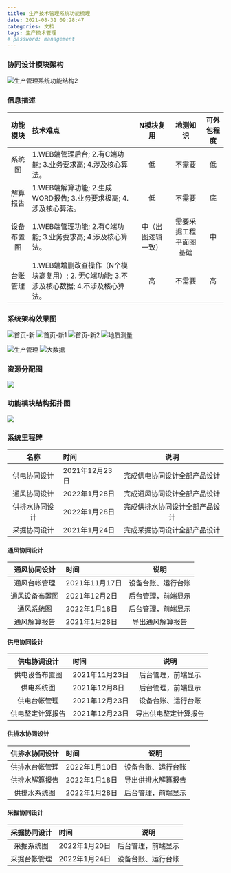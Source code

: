 ```yaml
---
title: 生产技术管理系统功能梳理
date: 2021-08-31 09:28:47
categories: 文档
tags: 生产技术管理
# password: management
---
```


### 协同设计模块架构

<!--more-->
![生产管理系统功能结构2](16303365546879.jpg)


### 信息描述
| 功能模块  |  技术难点 | N模块复用 | 地测知识 | 可外包程度 |
|:---:|:---|:---:|:---:|:---:|
|  系统图  | 1.WEB端管理后台; 2.有C端功能; 3.业务要求高; 4.涉及核心算法。 | 低 | 不需要 | 低 |
|  解算报告  | 1.WEB端解算功能; 2.生成WORD报告; 3.业务要求极高; 4.涉及核心算法。 | 低 | 不需要 | 底 |
|  设备布置图  | 1.WEB端管理功能; 2.有C端功能; 3.业务要求高; 4.涉及核心算法。 | 中（出图逻辑一致） | 需要采掘工程平面图基础 | 中 |
|  台账管理  | 1.WEB端增删改查操作（N个模块高复用）; 2. 无C端功能; 3.不涉及核心数据; 4.不涉及核心算法。 | 高  | 不需要 | 高 |

### 系统架构效果图
![首页-新](%E9%A6%96%E9%A1%B5-%E6%96%B0.png)
![首页-新1](%E9%A6%96%E9%A1%B5-%E6%96%B01.png)
![首页-新2](%E9%A6%96%E9%A1%B5-%E6%96%B02.png)
![地质测量](%E5%9C%B0%E8%B4%A8%E6%B5%8B%E9%87%8F.png)

![生产管理](%E7%94%9F%E4%BA%A7%E7%AE%A1%E7%90%86.png)
![大数据](%E5%A4%A7%E6%95%B0%E6%8D%AE.png)

### 资源分配图
![](16357376935371.jpg)

### 功能模块结构拓扑图
![](16357391224726.jpg)


### 系统里程碑

| 名称  |  时间 | 说明 |
|:---:|:---|:---:|
|  供电协同设计  | 2021年12月23日 | 完成供电协同设计全部产品设计 |
|  通风协同设计  | 2022年1月28日 | 完成通风协同设计全部产品设计 |
|  供排水协同设计  | 2022年1月28日 | 完成供排水协同设计全部产品设计 |
|  采掘协同设计  | 2021年1月24日 | 完成采掘协同设计全部产品设计 |

#### 通风协同设计

| 通风协同设计  |  时间 | 说明 |
|:---:|:---|:---:|
|  通风台帐管理  | 2021年11月17日 | 设备台账、运行台账 |
|  通风设备布置图  | 2021年12月2日 | 后台管理，前端显示 |
|  通风系统图  | 2022年1月18日 | 后台管理，前端显示 |
|  通风解算报告  | 2021年1月28日 | 导出通风解算报告 |

#### 供电协同设计

| 供电协调设计  |  时间 | 说明 |
|:---:|:---|:---:|
|  供电设备布置图  | 2021年11月23日 | 后台管理，前端显示 |
|  供电系统图  | 2021年12月8日 | 后台管理，前端显示 |
|  供电台帐管理  | 2021年12月23日 | 设备台账、运行台账|
|  供电整定计算报告  | 2021年12月23日 | 导出供电整定计算报告 |

#### 供排水协同设计

| 供排水协同设计  |  时间 | 说明 |
|:---:|:---|:---:|
|  供排水台帐管理  | 2022年1月10日 | 设备台账、运行台账|
|  供排水解算报告  | 2022年1月18日 | 导出供排水解算报告 |
|  供排水系统图  | 2022年1月28日 | 后台管理，前端显示 |

#### 采掘协同设计
| 采掘协同设计  |  时间 | 说明 |
|:---:|:---|:---:|
|  采掘系统图  | 2022年1月20日 | 后台管理，前端显示|
|  采掘台帐管理  | 2022年1月24日 | 设备台账、运行台账|